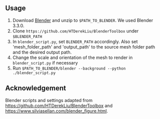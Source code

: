## Usage

1. Download [Blender](https://www.blender.org/download/) and unzip to `$PATH_TO_BLENDER`. We used Blender 3.3.0.
2. Clone `https://github.com/HTDerekLiu/BlenderToolbox` under `$BLENDER_PATH`
3. In `blender_script.py`, set `BLENDER_PATH` accordingly. Also set 'mesh_folder_path' and 'output_path' to the source mesh folder path and the desired output path.
4. Change the scale and orientation of the mesh to render in `blender_script.py` if necessary
5. Run `$PATH_TO_BLENDER/blender --background --python ./blender_script.py`


## Acknowledgement

Blender scripts and settings adapted from https://github.com/HTDerekLiu/BlenderToolbox and https://www.silviasellan.com/blender_figure.html.
